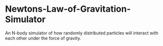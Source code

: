 # Newtons-Law-of-Gravitation-Simulator
An N-body simulator of how randomly distributed particles will interact with each other under the force of gravity.
